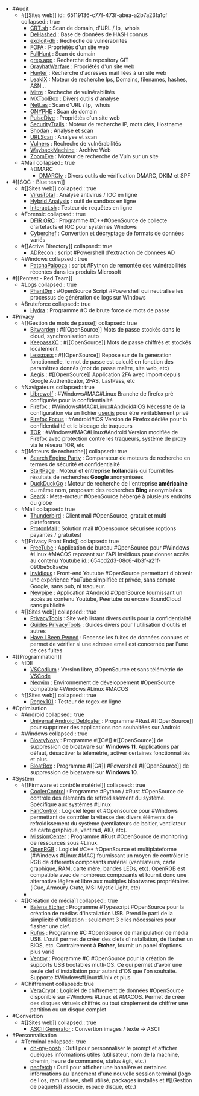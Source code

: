 - #Audit
	- #[[Sites web]]
	  id:: 65119136-c77f-473f-abea-a2b7a23fa1cf
	  collapsed:: true
		- [CRT.sh](https://crt.sh/) : Scan de domain, d'URL / Ip,  whois
		- [DeHashed](https://www.dehashed.com) : Base de données de HASH connus
		- [exploit-db](https://www.exploit-db.com) : Recheche de vulnérabilités
		- [FOFA](https://en.fofa.info) : Propriétés d'un site web
		- [FullHunt](https://fullhunt.io/) : Scan de domain
		- [grep.app](https://grep.app/) : Recherche de repository GIT
		- [GrayhatWarfare](https://buckets.grayhatwarfare.com) : Propriétés d'un site web
		- [Hunter](https://hunter.io/) : Recherche d'adresses mail liées à un site web
		- [LeakIX](https://leakix.net) : Moteur de recherche Ips, Domains, filenames, hashes, ASN…
		- [Mitre](https://cve.mitre.org) : Recheche de vulnérabilités
		- [MXToolBox](https://mxtoolbox.com) : Divers outils d'analyse
		- [NetLas](https://app.netlas.io/) : Scan d'URL / Ip,  whois
		- [ONYPHE](https://www.onyphe.io/) : Scan de domain
		- [PulseDive](https://pulsedive.com) : Propriétés d'un site web
		- [SecurityTrails](https://securitytrails.com) : Moteur de recherche IP, mots clés, Hostname
		- [Shodan](https://www.shodan.io/) : Analyse et scan
		- [URLScan](https://urlscan.io/) : Analyse et scan
		- [Vulners](https://vulners.com) : Recheche de vulnérabilités
		- [WaybackMachine](https://archive.org/web/) : Archive Web
		- [ZoomEye](https://www.zoomeye.org) : Moteur de recherche de Vuln sur un site
	- #Mail
	  collapsed:: true
		- #DMARC
			- [DMARCly](https://dmarcly.com/tools/) : Divers outils de vérification DMARC, DKIM et SPF
- #[[SOC - Blue team]]
	- #[[Sites web]]
	  collapsed:: true
		- [VirusTotal](https://github.com/ventoy/Ventoy) : Analyse antivirus / IOC en ligne
		- [Hybrid Analysis](https://www.hybrid-analysis.com/) : outil de sandbox en ligne
		- [Interact.sh](https://app.interactsh.com/#/) : Testeur de requêtes en ligne
	- #Forensic
	  collapsed:: true
		- [DFIR ORC](https://github.com/DFIR-ORC/dfir-orc) : Programme #C++#OpenSource de collecte d'artefacts et IOC pour systèmes Windows
		- [Cyberchef](https://gchq.github.io/CyberChef) : Convertion et décryptage de formats de données variés
	- #[[Active Directory]]
	  collapsed:: true
		- [ADRecon](https://github.com/sense-of-security/ADRecon) : script #Powershell d'extraction de données AD
	- #Windows
	  collapsed:: true
		- [PatchaPalooza](https://github.com/xaitax/PatchaPalooza) : script #Python de remontée des vulnérabilités récentes dans les produits Microsoft
- #[[Pentest - Red Team]]
	- #Logs
	  collapsed:: true
		- [Phant0m](https://github.com/olafhartong/Invoke-Phant0m/tree/master) : #OpenSource Script #Powershell qui neutralise les processus de génération de logs sur Windows
	- #Bruteforce
	  collapsed:: true
		- [Hydra](https://github.com/vanhauser-thc/thc-hydra) : Programme #C de brute force de mots de passe
- #Privacy
	- #[[Gestion de mots de passe]]
	  collapsed:: true
		- [Bitwarden](https://bitwarden.com/) : #[[OpenSource]] Mots de passe stockés dans le cloud, synchronisation auto
		- [KeepassXC](https://keepassxc.org/) : #[[OpenSource]] Mots de passe chiffrés et stockés localement
		- [Lesspass](https://www.lesspass.com/#/) : #[[OpenSource]] Repose sur de la génération fonctionnelle, le mot de passe est calculé en fonction des paramètres donnés (mot de passe maître, site web, etc)
		- [Aegis](https://getaegis.app/) : #[[OpenSource]] Application 2FA avec import depuis Google Authenticator, 2FAS, LastPass, etc
	- #Navigateurs
	  collapsed:: true
		- [Librewolf](https://librewolf.net/) : #Windows#MAC#Linux Branche de firefox pré configurée pour la confidentialité
		- [Firefox](https://www.mozilla.org/fr/firefox/) : #Windows#MAC#Linux#Android#iOS Nécessite de la configuration via un fichier [user.js](https://github.com/yokoffing/Betterfox/blob/main/user.js) pour être véritablement privé
		- [Firefox Focus](https://www.mozilla.org/fr/firefox/browsers/mobile/focus/) : #Android#iOS Version de Firefox dédiée pour la confidentialité et le blocage de traqueurs
		- [TOR](https://www.torproject.org/) : #Windows#MAC#Linux#Android Version modifiée de Firefox avec protection contre les traqueurs, système de proxy via le réseau TOR, etc
	- #[[Moteurs de recherche]]
	  collapsed:: true
		- [Search Engine Party](https://searchengine.party/) : Comparateur de moteurs de recherche en termes de sécurité et confidentialité
		- [StartPage](https://www.startpage.com/) : Moteur et entreprise **hollandais** qui fournit les résultats de recherches **Google** anonymisées
		- [DuckDuckGo](https://duckduckgo.com/) : Moteur de recherche de l'entreprise **américaine** du même nom, proposant des recherches **Bing** anonymisées
		- [SearX](https://searx.space/) : Meta-moteur #OpenSource hébergé à plusieurs endroits du globe
	- #Mail
	  collapsed:: true
		- [Thunderbird](https://www.thunderbird.net/en-US/) : Client mail #OpenSource, gratuit et multi plateformes
		- [ProtonMail](https://proton.me/mail/) : Solution mail #Opensource sécurisée (options payantes / gratuites)
	- #[[Privacy Front Ends]]
	  collapsed:: true
		- [FreeTube](https://freetubeapp.io/) : Application de bureau #OpenSource pour #Windows #Linux #MACOS reposant sur l'API Invidious pour donner accès au contenu Youtube
		  id:: 654cd2d3-08c6-4b3f-a21f-090be5c8ae5e
		- [Invidious](https://invidious.io/) : Front-end Youtube #OpenSource permettant d'obtenir une expérience YouTube simplifiée et privée, sans compte Google, sans pub, ni traqueur.
		- [Newpipe](https://newpipe.net/) : Application #Android #OpenSource fournissant un accès au contenu Youtube, Peertube ou encore SoundCloud sans publicité
	- #[[Sites web]]
	  collapsed:: true
		- [PrivacyTools](https://www.privacytools.io/) : Site web listant divers outils pour la confidentialité
		- [Guides PrivacyTools](https://www.privacytools.io/guides/) : Guides divers pour l'utilisation d'outils et autres
		- [Have I Been Pwned](https://haveibeenpwned.com/) : Recense les fuites de données connues et permet de vérifier si une adresse email est concernée par l'une de ces fuites
- #[[Programmation]]
	- #IDE
		- [VSCodium](https://vscodium.com/) : Version libre, #OpenSource et sans télémétrie de [VSCode](https://code.visualstudio.com/)
		- [Neovim](https://github.com/neovim/neovim) : Environnement de développement #OpenSource compatible #Windows #Linux #MACOS
	- #[[Sites web]]
	  collapsed:: true
		- [Regex101](https://regex101.com/) : Testeur de regex en ligne
- #Optimisation
	- #Android
	  collapsed:: true
		- [Universal Android Debloater](https://github.com/0x192/universal-android-debloater) :  Programme #Rust #[[OpenSource]] pour supprimer des applications non souhaitées sur Android
	- #Windows
	  collapsed:: true
		- [BloatyNosy](https://github.com/builtbybel/BloatyNosy) : Programme #[[C#]] #[[OpenSource]] de suppression de bloatware sur **Windows 11**. Applications par défaut, désactiver la télémétrie, activer certaines fonctionnalités et plus.
		- [BloatBox](https://github.com/builtbybel/bloatbox#community-package) :  Programme #[[C#]] #Powershell #[[OpenSource]] de suppression de bloatware sur **Windows 10**.
- #System
	- #[[Firmware et contrôle matériel]]
	  collapsed:: true
		- [CoolerControl](https://gitlab.com/coolercontrol/coolercontrol) : Programme #Python / #Rust #OpenSource de contrôle des éléments de refroidissement du système. Spécifique aux systèmes #Linux
		- [FanControl](https://github.com/Rem0o/FanControl.Releases) : Logiciel léger et #Opensource pour #Windows permettant de contrôler la vitesse des divers éléments de refroidissement du système (ventilateurs de boitier, ventilateur de carte graphique, ventirad,  AIO, etc).
		- [MissionCenter](https://gitlab.com/mission-center-devs/mission-center) : Programme #Rust #OpenSource de monitoring de ressources sous #Linux.
		- [OpenRGB](https://openrgb.org/) : Logiciel #C++ #OpenSource et multiplateforme (#Windows #Linux #MAC) fournissant un moyen de contrôler le RGB de différents composants matériel (ventilateurs, carte graphique, RAM, carte mère, bandes LEDs, etc). OpenRGB est compatible avec de nombreux composants et fournit donc une alternative légère et libre aux multiples bloatwares propriétaires (iCue, Armoury Crate, MSI Mystic Light, etc)
		-
	- #[[Création de média]]
	  collapsed:: true
		- [Balena Etcher](https://rufus.ie/en/) : Programme #Typescript #OpenSource pour la création de médias d'installation USB. Prend le parti de la simplicité d'utilisation : seulement 3 clics nécessaires pour flasher une clef.
		- [Rufus](https://rufus.ie/en/) : Programme #C #OpenSource de manipulation de média USB. L'outil permet de créer des clefs d'installation, de flasher un BIOS, etc. Contrairement à **Etcher**, fournit un panel d'options plus varié
		- [Ventoy](https://github.com/ventoy/Ventoy) : Programme #C #OpenSource pour la création de supports USB bootables mutli-OS. Ce qui permet d'avoir une seule clef d'installation pour autant d'OS que l'on souhaite. Supporte #Windows#Linux#Unix et plus
	- #Chiffrement
	  collapsed:: true
		- [VeraCrypt](https://veracrypt.fr/en/Home.html) : Logiciel de chiffrement de données #OpenSource disponible sur #Windows #Linux et #MACOS. Permet de créer des disques virtuels chiffrés ou tout simplement de chiffrer une partition ou un disque complet
- #Convertion
	- #[[Sites web]]
	  collapsed:: true
		- [ASCII Generator](https://ascii-generator.site/) : Convertion images / texte -> ASCII
- #Personnalisation
	- #Terminal
	  collapsed:: true
		- [oh-my-posh](https://ohmyposh.dev/) : Outil pour personnaliser le prompt et afficher quelques informations utiles (utilisateur, nom de la machine, chemin, heure de commande, status #git, etc.)
		- [neofetch](https://github.com/dylanaraps/neofetch) : Outil pour afficher une bannière et certaines informations au lancement d'une nouvelle session terminal (logo de l'os, ram utilisée, shell utilisé, packages installés et #[[Gestion de paquets]] associé, espace disque, etc.)